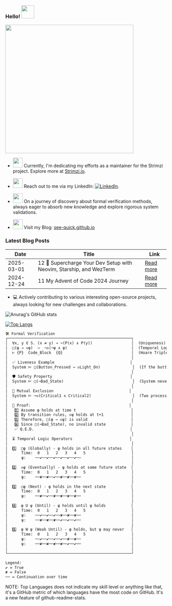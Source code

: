 ### Hello! <img src="https://user-images.githubusercontent.com/74038190/212257468-1e9a91f1-b626-4baa-b15d-5c385dfa7ed2.gif" width="40"/> 
<img src="https://user-images.githubusercontent.com/74038190/225813708-98b745f2-7d22-48cf-9150-083f1b00d6c9.gif" width="400"/>

- <img src="https://user-images.githubusercontent.com/74038190/216656967-625b2a52-e638-4c21-a8ae-180560386f96.gif" width="30"/> Currently, I'm dedicating my efforts as a maintainer for the Strimzi project. Explore more at [Strimzi.io](https://strimzi.io/).
- <img src="https://user-images.githubusercontent.com/74038190/235294012-0a55e343-37ad-4b0f-924f-c8431d9d2483.gif" width="30"/> Reach out to me via my LinkedIn: [![LinkedIn](https://img.shields.io/badge/LinkedIn-0077B5?style=flat&logo=LinkedIn&logoColor=white&link=https://www.linkedin.com/in/majkl-orsak/)](https://www.linkedin.com/in/majkl-orsak/).

- <img src="https://user-images.githubusercontent.com/74038190/216656971-9a208a88-e6ad-4b7a-88eb-c410e4cf0e00.gif" width="30"/> On a journey of discovery about formal verification methods, always eager to absorb new knowledge and explore rigorous system validations.
- <img src="https://user-images.githubusercontent.com/74038190/216122003-1c7d9078-357a-47f5-81c7-1c4f2552e143.png" width="30"/> Visit my Blog: [see-quick.github.io](https://see-quick.github.io/)

### Latest Blog Posts

| Date       | Title                                                                 | Link                                                           |
|------------|-----------------------------------------------------------------------|----------------------------------------------------------------|
| 2025-03-01 | 12 🚀 Supercharge Your Dev Setup with Neovim, Starship, and WezTerm   | [Read more](https://see-quick.github.io/posts/nvim-sharship-wezterm/) |
| 2024-12-24 | 11 My Advent of Code 2024 Journey                        | [Read more](https://see-quick.github.io/posts/advent-of-code-2024/) |

- 💻 Actively contributing to various interesting open-source projects, always looking for new challenges and collaborations.

![Anurag's GitHub stats](https://github-readme-stats.vercel.app/api?username=see-quick&show_icons=true&count_private=true&theme=tokyonight)

[![Top Langs](https://github-readme-stats.vercel.app/api/top-langs/?username=see-quick&theme=tokyonight&layout=compact&langs_count=10)](https://github.com/anuraghazra/github-readme-stats)

```markdown
🛠️ Formal Verification
┌──────────────────────────────────────────────────────┐
│  ∀x, y ∈ S. (x ≠ y) → ¬(P(x) ∧ P(y))                 │  (Uniqueness)
│  □(φ → ◇ψ)  →  ¬◇(¬ψ ∧ φ)                            │  (Temporal Logic)
│  ⊢ {P}  Code_Block  {Q}                              │  (Hoare Triple)
│                                                      │
│  ✅ Liveness Example                                 │
│  System ⊨ □(Button_Pressed → ◇Light_On)              │  (If the button is pressed, the light will turn on)
│                                                      │
│  🛡️ Safety Property                                  │
│  System ⊨ □(¬Bad_State)                              │  (System never reaches an invalid state)
│                                                      │
│  🔄 Mutual Exclusion                                 │
│  System ⊨ ¬◇(Critical1 ∧ Critical2)                  │  (Two processes can’t be critical at once)
│                                                      │
│  📜 Proof:                                           │
│   1️⃣ Assume φ holds at time t                        │
│   2️⃣ By transition rules, ◇ψ holds at t+1            │
│   3️⃣ Therefore, □(φ → ◇ψ) is valid                   │
│   4️⃣ Since □(¬Bad_State), no invalid state           │
│   ✅ Q.E.D.                                          │
│                                                      │
│  ⏳ Temporal Logic Operators                         │
│                                                      │
│  1️⃣  □φ (Globally) - φ holds in all future states    │
│      Time:  0   1   2   3   4   5                    │
│      φ:    ──✔──✔──✔──✔──✔──✔──                      │
│                                                      │
│  2️⃣  ◇φ (Eventually) - φ holds at some future state  │
│      Time:  0   1   2   3   4   5                    │
│      φ:    ──✘──✘──✔──✘──✘──✘──                      │
│                                                      │
│  3️⃣  ◯φ (Next) - φ holds in the next state           │
│      Time:  0   1   2   3   4   5                    │
│      φ:    ──✘──✔──✘──✘──✘──✘──                      │
│                                                      │
│  4️⃣  φ U ψ (Until) - φ holds until ψ holds           │
│      Time:  0   1   2   3   4   5                    │
│      φ:    ──✔──✔──✔──✘──✘──✘──                      │
│      ψ:    ──✘──✘──✘──✔──✔──✔──                      │
│                                                      │
│  5️⃣  φ W ψ (Weak Until) - φ holds, but ψ may never   │
│      Time:  0   1   2   3   4   5                    │
│      φ:    ──✔──✔──✔──✔──✘──✘──                      │
│      ψ:    ──✘──✘──✘──✘──✔──✔──                      │
│                                                      │
└──────────────────────────────────────────────────────┘

Legend:
✔ = True  
✘ = False  
── = Continuation over time  
```

NOTE: Top Languages does not indicate my skill level or anything like that, it's a GitHub metric of which languages have the most code on GitHub. It's a new feature of github-readme-stats.


